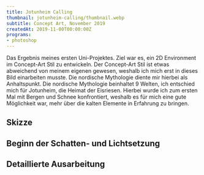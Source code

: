 ```yaml
---
title: Jotunheim Calling
thumbnail: jotunheim-calling/thumbnail.webp
subtitle: Concept Art, November 2019
createdAt: 2019-11-00T00:00:00Z
programs:
- photoshop
---
```


Das Ergebnis meines ersten Uni-Projektes.
Ziel war es, ein 2D Environment im Concept-Art Stil zu entwickeln.
Der Concept-Art Stil ist etwas abweichend von meinem eigenen gewesen, weshalb ich mich erst in dieses Bild einarbeiten musste.
Die nordische Mythologie diente mir hierbei als Anhaltspunkt.
Die nordische Mythologie beinhaltet 9 Welten, ich entschied mich für Jotunheim, die Heimat der Eisriesen.
Hierbei wurde ich zum ersten Mal mit Bergen und Schnee konfrontiert, weshalb es für mich eine gute Möglichkeit war, mehr über die kalten Elemente in Erfahrung zu bringen.

<artstation-link artwork="Oomo2K"></artstation-link>
<deviantart-link artwork="Jotunheim-Is-Calling-827629161"></deviantart-link>

<asset-image src="jotunheim-calling/jotunheim_is_calling.webp" alt="Jotunheim Calling"></asset-image>

## Skizze
<asset-image src="jotunheim-calling/jotunheim_1.webp" alt="Skizze"></asset-image>

## Beginn der Schatten- und Lichtsetzung
<asset-image src="jotunheim-calling/jotunheim_2.webp" alt="Beginn der Schatten- und Lichtsetzung"></asset-image>

## Detaillierte Ausarbeitung
<asset-image src="jotunheim-calling/jotunheim_3.webp" alt="Detaillierte Ausarbeitung"></asset-image>
